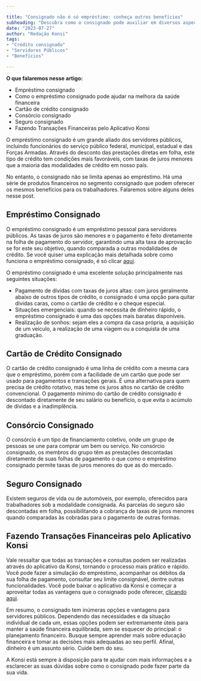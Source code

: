 ```yaml
---

title: "Consignado não é só empréstimo: conheça outros benefícios"
subheading: "Descubra como o consignado pode auxiliar em diversos aspectos além de crédito."
date: "2023-07-27"
author: "Redação Konsi"
tags:
- "Crédito consignado"
- "Servidores Públicos"
- "Benefícios"

---
```


**O que falaremos nesse artigo:**

- Empréstimo consignado
- Como o empréstimo consignado pode ajudar na melhora da saúde financeira
- Cartão de crédito consignado
- Consórcio consignado
- Seguro consignado
- Fazendo Transações Financeiras pelo Aplicativo Konsi

O empréstimo consignado é um grande aliado dos servidores públicos, incluindo funcionários do serviço público federal, municipal, estadual e das Forças Armadas. Através do desconto das prestações diretas em folha, este tipo de crédito tem condições mais favoráveis, com taxas de juros menores que a maioria das modalidades de crédito em nosso país.

No entanto, o consignado não se limita apenas ao empréstimo. Há uma série de produtos financeiros no segmento consignado que podem oferecer os mesmos benefícios para os trabalhadores. Falaremos sobre alguns deles nesse post.

## Empréstimo Consignado

O empréstimo consignado é um empréstimo pessoal para servidores públicos. As taxas de juros são menores e o pagamento é feito diretamente na folha de pagamento do servidor, garantindo uma alta taxa de aprovação se for este seu objetivo, quando comparada a outras modalidades de crédito. Se você quiser uma explicação mais detalhada sobre como funciona o empréstimo consignado, é só clicar [aqui](https://www.konsi.com.br/postagens/a-importncia-da-reserva-de-emergncia-e-como-constru-la-com-inteligncia-financeira.md).

O empréstimo consignado é uma excelente solução principalmente nas seguintes situações:

- Pagamento de dívidas com taxas de juros altas: com juros geralmente abaixo de outros tipos de crédito, o consignado é uma opção para quitar dívidas caras, como o cartão de crédito e o cheque especial.
- Situações emergenciais: quando se necessita de dinheiro rápido, o empréstimo consignado é uma das opções mais baratas disponíveis.
- Realização de sonhos: sejam eles a compra da casa própria, a aquisição de um veículo, a realização de uma viagem ou a conquista de uma graduação.

## Cartão de Crédito Consignado

O cartão de crédito consignado é uma linha de crédito com a mesma cara que o empréstimo, porém com a facilidade de um cartão que pode ser usado para pagamentos e transações gerais. É uma alternativa para quem precisa de crédito rotativo, mas teme os juros altos no cartão de crédito convencional. O pagamento mínimo do cartão de crédito consignado é descontado diretamente de seu salário ou benefício, o que evita o acúmulo de dívidas e a inadimplência.

## Consórcio Consignado

O consórcio é um tipo de financiamento coletivo, onde um grupo de pessoas se une para comprar um bem ou serviço. No consórcio consignado, os membros do grupo têm as prestações descontadas diretamente de suas folhas de pagamento o que como o empréstimo consignado permite taxas de juros menores do que as do mercado.

## Seguro Consignado

Existem seguros de vida ou de automóveis, por exemplo, oferecidos para trabalhadores sob a modalidade consignada. As parcelas do seguro são descontadas em folha, possibilitando a cobrança de taxas de juros menores quando comparadas às cobradas para o pagamento de outras formas.

## Fazendo Transações Financeiras pelo Aplicativo Konsi

Vale ressaltar que todas as transações e consultas podem ser realizadas através do aplicativo da Konsi, tornando o processo mais prático e rápido. Você pode fazer a simulação do empréstimo, acompanhar os débitos da sua folha de pagamento, consultar seu limite consignável, dentre outras funcionalidades. Você pode baixar o aplicativo da Konsi e começar a aproveitar todas as vantagens que o consignado pode oferecer, [clicando aqui](https://www.konsi.com.br/app).

Em resumo, o consignado tem inúmeras opções e vantagens para servidores públicos. Dependendo das necessidades e da situação individual de cada um, essas opções podem ser extremamente úteis para manter a saúde financeira equilibrada, sem se esquecer do principal: o planejamento financeiro. Busque sempre aprender mais sobre educação financeira e tomar as decisões mais adequadas ao seu perfil. Afinal, dinheiro é um assunto sério. Cuide bem do seu.

A Konsi está sempre à disposição para te ajudar com mais informações e a esclarecer as suas dúvidas sobre como o consignado pode fazer parte da sua vida.
